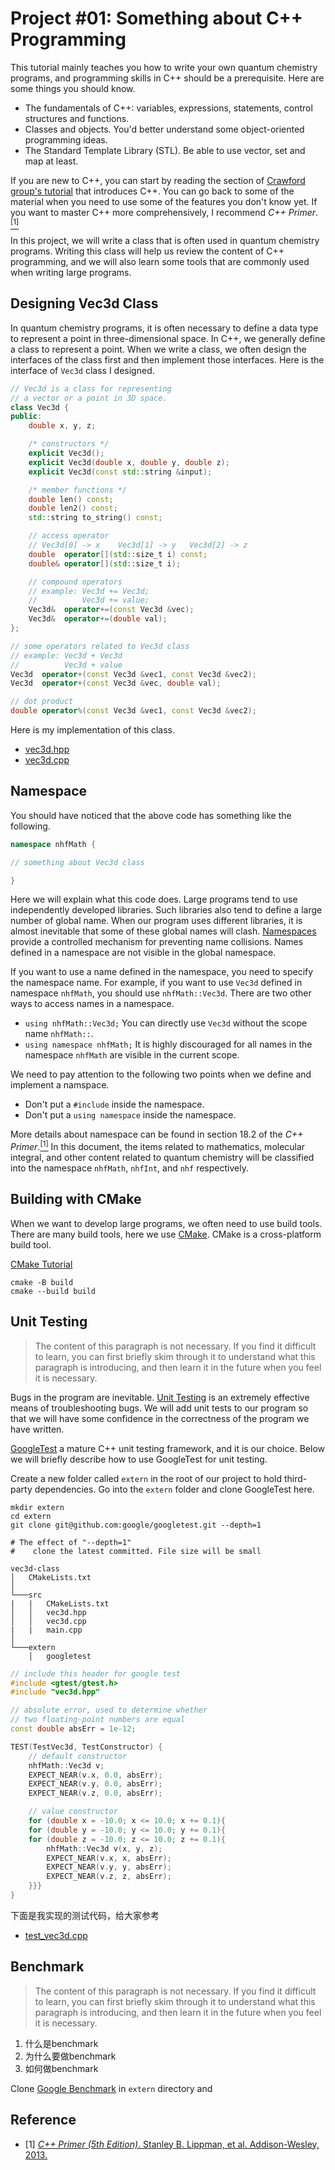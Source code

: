 # Project #01: Something about C++ Programming

This tutorial mainly teaches you how to write your own quantum chemistry programs, and programming skills in C++ should be a prerequisite. Here are some things you should know.

* The fundamentals of C++: variables, expressions, statements, control structures and functions.
* Classes and objects. You'd better understand some object-oriented programming ideas.
* The Standard Template Library (STL). Be able to use vector, set and map at least.

If you are new to C++, you can start by reading the section of [Crawford group's tutorial](https://github.com/CrawfordGroup/ProgrammingProjects#c-programming-tutorial-in-chemistry) that introduces C++. You can go back to some of the material when you need to use some of the features you don't know yet. If you want to master C++ more comprehensively, I recommend *C++ Primer*.[<sup>[1]</sup>](#ref1)

In this project, we will write a class that is often used in quantum chemistry programs. Writing this class will help us review the content of C++ programming, and we will also learn some tools that are commonly used when writing large programs.

## Designing Vec3d Class

In quantum chemistry programs, it is often necessary to define a data type to represent a point in three-dimensional space. In C++, we generally define a class to represent a point. When we write a class, we often design the interfaces of the class first and then implement those interfaces. Here is the interface of `Vec3d` class I designed.

```c++
// Vec3d is a class for representing
// a vector or a point in 3D space.
class Vec3d {
public:
    double x, y, z;

    /* constructors */
    explicit Vec3d();
    explicit Vec3d(double x, double y, double z);
    explicit Vec3d(const std::string &input);

    /* member functions */
    double len() const;
    double len2() const;
    std::string to_string() const;

    // access operator
    // Vec3d[0] -> x    Vec3d[1] -> y   Vec3d[2] -> z
    double  operator[](std::size_t i) const;
    double& operator[](std::size_t i);

    // compound operators
    // example: Vec3d += Vec3d;
    //          Vec3d += value;
    Vec3d&  operator+=(const Vec3d &vec);
    Vec3d&  operator+=(double val);
};

// some operators related to Vec3d class
// example: Vec3d + Vec3d
//          Vec3d + value
Vec3d  operator+(const Vec3d &vec1, const Vec3d &vec2);
Vec3d  operator+(const Vec3d &vec, double val);

// dot product
double operator%(const Vec3d &vec1, const Vec3d &vec2);
```

Here is my implementation of this class.
* [vec3d.hpp](https://github.com/rudin-jiang/QuantumChemistryCpp/blob/master/Project%2301/vec3d-class/src/vec3d.hpp)
* [vec3d.cpp](https://github.com/rudin-jiang/QuantumChemistryCpp/blob/master/Project%2301/vec3d-class/src/vec3d.cpp)

## Namespace

You should have noticed that the above code has something like the following.

```c++
namespace nhfMath {

// something about Vec3d class

}
```

Here we will explain what this code does. Large programs tend to use independently developed libraries. Such libraries also tend to define a large number of global name. When our program uses different libraries, it is almost inevitable that some of these global names will clash. [Namespaces](https://en.cppreference.com/w/cpp/language/namespace) provide a controlled mechanism for preventing name collisions. Names defined in a namespace are not visible in the global namespace.

If you want to use a name defined in the namespace, you need to specify the namespace name. For example, if you want to use `Vec3d` defined in namespace `nhfMath`, you should use `nhfMath::Vec3d`. There are two other ways to access names in a namespace.

* `using nhfMath::Vec3d;` You can directly use `Vec3d` without the scope name `nhfMath::`.
* `using namespace nhfMath;` It is highly discouraged for all names in the namespace `nhfMath` are visible in the current scope.

We need to pay attention to the following two points when we define and implement a namspace.
* Don't put a `#include` inside the namespace.
* Don't put a `using namespace` inside the namespace.

More details about namespace can be found in section 18.2 of the *C++ Primer*.[<sup>[1]</sup>](#ref1) In this document, the items related to mathematics, molecular integral, and other content related to quantum chemistry will be classified into the namespace `nhfMath`, `nhfInt`, and `nhf` respectively.

## Building with CMake

When we want to develop large programs, we often need to use build tools. There are many build tools, here we use [CMake](https://cmake.org). CMake is a cross-platform build tool.

[CMake Tutorial](https://cmake.org/cmake/help/latest/guide/tutorial/index.html)




```shell
cmake -B build 
cmake --build build
```


## Unit Testing

> The content of this paragraph is not necessary. If you find it difficult to learn, you can first briefly skim through it to understand what this paragraph is introducing, and then learn it in the future when you feel it is necessary.

Bugs in the program are inevitable. [Unit Testing](https://en.wikipedia.org/wiki/Unit_testing) is an extremely effective means of troubleshooting bugs. We will add unit tests to our program so that we will have some confidence in the correctness of the program we have written.

[GoogleTest](https://github.com/google/googletest) a mature C++ unit testing framework, and it is our choice. Below we will briefly describe how to use GoogleTest for unit testing.

Create a new folder called `extern` in the root of our project to hold third-party dependencies. Go into the `extern` folder and clone GoogleTest here.

```shell
mkdir extern
cd extern
git clone git@github.com:google/googletest.git --depth=1

# The effect of "--depth=1"
#    clone the latest committed. File size will be small
```

```
vec3d-class
│   CMakeLists.txt
│
└───src
|   |   CMakeLists.txt
│   │   vec3d.hpp
│   │   vec3d.cpp
|   |   main.cpp
│   
└───extern
    │   googletest
```





```c++
// include this header for google test
#include <gtest/gtest.h>
#include "vec3d.hpp"

// absolute error, used to determine whether 
// two floating-point numbers are equal
const double absErr = 1e-12;

TEST(TestVec3d, TestConstructor) {
    // default constructor
    nhfMath::Vec3d v;
    EXPECT_NEAR(v.x, 0.0, absErr);
    EXPECT_NEAR(v.y, 0.0, absErr);
    EXPECT_NEAR(v.z, 0.0, absErr);

    // value constructor
    for (double x = -10.0; x <= 10.0; x += 0.1){
    for (double y = -10.0; y <= 10.0; y += 0.1){
    for (double z = -10.0; z <= 10.0; z += 0.1){
        nhfMath::Vec3d v(x, y, z);
        EXPECT_NEAR(v.x, x, absErr);
        EXPECT_NEAR(v.y, y, absErr);
        EXPECT_NEAR(v.z, z, absErr);
    }}}
}
```

下面是我实现的测试代码，给大家参考

* [test_vec3d.cpp](https://github.com/rudin-jiang/QuantumChemistryCpp/blob/master/Project%2301/vec3d-class/test/test_vec3d.cpp)


## Benchmark

> The content of this paragraph is not necessary. If you find it difficult to learn, you can first briefly skim through it to understand what this paragraph is introducing, and then learn it in the future when you feel it is necessary.


1. 什么是benchmark
2. 为什么要做benchmark
3. 如何做benchmark


Clone [Google Benchmark](https://github.com/google/benchmark) in `extern` directory and 


## Reference

* <a id="ref1"></a> [1] [*C++ Primer (5th Edition)*. Stanley B. Lippman, et al. Addison-Wesley, 2013.](https://www.amazon.com/Primer-5th-Stanley-B-Lippman/dp/0321714113)